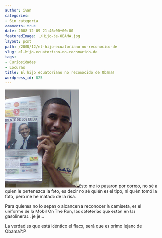 ```yaml
---
author: ivan
categories:
- Sin categoría
comments: true
date: 2008-12-09 21:46:00+00:00
featuredImage: ./Hijo-de-OBAMA.jpg
layout: post
path: /2008/12/el-hijo-ecuatoriano-no-reconocido-de
slug: el-hijo-ecuatoriano-no-reconocido-de
tags:
- Curiosidades
- Locuras
title: El hijo ecuatoriano no reconocido de Obama!
wordpress_id: 825
---
```


[![](./Hijo-de-OBAMA.jpg)](http://4.bp.blogspot.com/_T2UWuNJg3dQ/ST6kc6tQvCI/AAAAAAAABOI/8n0tOWM4t-k/s1600-h/Hijo+de+OBAMA.JPG)Esto me lo pasaron por correo, no sé a quien le pertenezca la foto, es decir no sé quién es el tipo, ni quién tomó la foto, pero me he matado de la risa.

Para quienes no lo sepan o alcancen a reconocer la camiseta, es el uniforme de la Mobil On The Run, las cafeterías que están en las gasolineras.. je je...

La verdad es que está idéntico el flaco, será que es primo lejano de Obama?:P